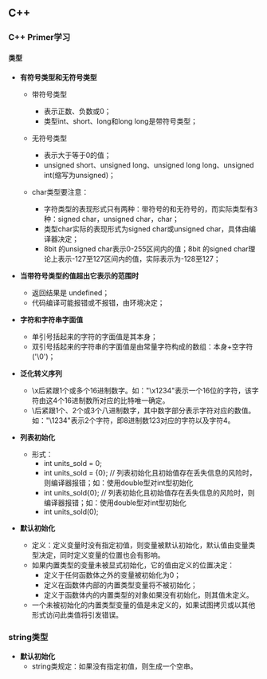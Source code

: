 ## C++

### C++ Primer学习

#### **类型**
+ **有符号类型和无符号类型**
	+ 带符号类型
		+ 表示正数、负数或0；
		+ 类型int、short、long和long long是带符号类型；
	+ 无符号类型
		+ 表示大于等于0的值；
		+ unsigned short、unsigned long、unsigned long long、unsigned int(缩写为unsigned)；

	+ char类型要注意：
		+ 字符类型的表现形式只有两种：带符号的和无符号的，而实际类型有3种：signed char，unsigned char，char；
		+ 类型char实际的表现形式为signed char或unsigned char，具体由编译器决定； 
		+ 8bit 的unsigned char表示0-255区间内的值；8bit 的signed char理论上表示-127至127区间内的值，实际表示为-128至127；

+ **当带符号类型的值超出它表示的范围时**
	+ 返回结果是 undefined；
	+ 代码编译可能报错或不报错，由环境决定；

+ **字符和字符串字面值**
	+ 单引号括起来的字符的字面值是其本身；
	+ 双引号括起来的字符串的字面值是由常量字符构成的数组：本身+空字符('\0')；

+ **泛化转义序列**
	+ \x后紧跟1个或多个16进制数字。如："\x1234"表示一个16位的字符，该字符由这4个16进制数所对应的比特唯一确定。
	+ \后紧跟1个、2个或3个八进制数字，其中数字部分表示字符对应的数值。如："\1234"表示2个字符，即8进制数123对应的字符以及字符4。


+ **列表初始化**
	+ 形式：
		+ int units_sold = 0;
		+ int units_sold = {0};  // 列表初始化且初始值存在丢失信息的风险时，则编译器报错；如：使用double型对int型初始化
		+ int units_sold{0};  // 列表初始化且初始值存在丢失信息的风险时，则编译器报错；如：使用double型对int型初始化
		+ int units_sold(0);

+ **默认初始化**
	+ 定义：定义变量时没有指定初值，则变量被默认初始化，默认值由变量类型决定，同时定义变量的位置也会有影响。
	+ 如果内置类型的变量未被显式初始化，它的值由定义的位置决定：
		+ 定义于任何函数体之外的变量被初始化为0；
		+ 定义在函数体内部的内置类型变量将不被初始化；
		+ 定义于函数体内的内置类型的对象如果没有初始化，则其值未定义。
	+ 一个未被初始化的内置类型变量的值是未定义的，如果试图拷贝或以其他形式访问此类值将引发错误。
	





### **string类型**

+ **默认初始化**
	+ string类规定：如果没有指定初值，则生成一个空串。

























